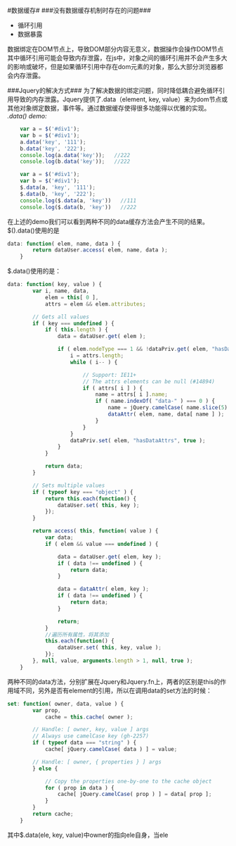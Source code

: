 #数据缓存#
###没有数据缓存机制时存在的问题###
*	循环引用
*	数据暴露

数据绑定在DOM节点上，导致DOM部分内容无意义，数据操作会操作DOM节点
其中循环引用可能会导致内存泄露，在js中，对象之间的循环引用并不会产生多大的影响或破坏，但是如果循环引用中存在dom元素的对象，那么大部分浏览器都会内存泄露。

###Jquery的解决方式###
为了解决数据的绑定问题，同时降低耦合避免循环引用导致的内存泄露。Jquery提供了.data（element, key, value）来为dom节点或其他对象绑定数据，事件等。通过数据缓存使得很多功能得以优雅的实现。
*.data() demo:*
```JavaScript
    var a = $('#div1');
    var b = $('#div1');
    a.data('key', '111');
    b.data('key', '222');
    console.log(a.data('key'));   //222
    console.log(b.data('key'));   //222

	var a = $('#div1');
    var b = $('#div1');
    $.data(a, 'key', '111');
    $.data(b, 'key', '222');
    console.log($.data(a, 'key'))   //111
    console.log($.data(b, 'key'))   //222
```
在上述的demo我们可以看到两种不同的data缓存方法会产生不同的结果。$().data()使用的是
```JavaScript
data: function( elem, name, data ) {
		return dataUser.access( elem, name, data );
	}
```
$.data()使用的是：
```JavaScript
data: function( key, value ) {
		var i, name, data,
			elem = this[ 0 ],
			attrs = elem && elem.attributes;

		// Gets all values
		if ( key === undefined ) {
			if ( this.length ) {
				data = dataUser.get( elem );

				if ( elem.nodeType === 1 && !dataPriv.get( elem, "hasDataAttrs" ) ) {
					i = attrs.length;
					while ( i-- ) {

						// Support: IE11+
						// The attrs elements can be null (#14894)
						if ( attrs[ i ] ) {
							name = attrs[ i ].name;
							if ( name.indexOf( "data-" ) === 0 ) {
								name = jQuery.camelCase( name.slice(5) );
								dataAttr( elem, name, data[ name ] );
							}
						}
					}
					dataPriv.set( elem, "hasDataAttrs", true );
				}
			}

			return data;
		}

		// Sets multiple values
		if ( typeof key === "object" ) {
			return this.each(function() {
				dataUser.set( this, key );
			});
		}

		return access( this, function( value ) {
			var data;
			if ( elem && value === undefined ) {

				data = dataUser.get( elem, key );
				if ( data !== undefined ) {
					return data;
				}

				data = dataAttr( elem, key );
				if ( data !== undefined ) {
					return data;
				}

				return;
			}
			//遍历所有属性，将其添加
			this.each(function() {
				dataUser.set( this, key, value );
			});
		}, null, value, arguments.length > 1, null, true );
	}
```
两种不同的data方法，分别扩展在Jquery和Jquery.fn上，两者的区别是this的作用域不同，另外是否有element的引用，所以在调用data的set方法的时候：
```JavaScript
set: function( owner, data, value ) {
		var prop,
			cache = this.cache( owner );

		// Handle: [ owner, key, value ] args
		// Always use camelCase key (gh-2257)
		if ( typeof data === "string" ) {
			cache[ jQuery.camelCase( data ) ] = value;

		// Handle: [ owner, { properties } ] args
		} else {

			// Copy the properties one-by-one to the cache object
			for ( prop in data ) {
				cache[ jQuery.camelCase( prop ) ] = data[ prop ];
			}
		}
		return cache;
	}
```
其中$.data(ele, key, value)中owner的指向ele自身，当ele